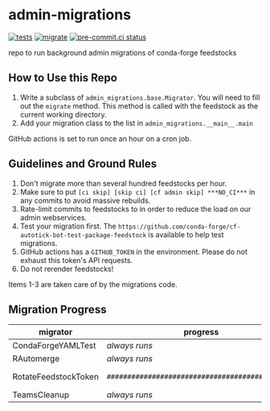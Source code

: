 # admin-migrations
[![tests](https://github.com/conda-forge/admin-migrations/actions/workflows/tests.yml/badge.svg)](https://github.com/conda-forge/admin-migrations/actions/workflows/tests.yml)
[![migrate](https://github.com/conda-forge/admin-migrations/actions/workflows/migrate.yml/badge.svg)](https://github.com/conda-forge/admin-migrations/actions/workflows/migrate.yml) [![pre-commit.ci status](https://results.pre-commit.ci/badge/github/conda-forge/admin-migrations/main.svg)](https://results.pre-commit.ci/latest/github/conda-forge/admin-migrations/main)

repo to run background admin migrations of conda-forge feedstocks

## How to Use this Repo

1. Write a subclass of `admin_migrations.base.Migrator`. You will need to
   fill out the `migrate` method. This method is called with the feedstock
   as the current working directory.
2. Add your migration class to the list in `admin_migrations.__main__.main`

GitHub actions is set to run once an hour on a cron job.

## Guidelines and Ground Rules

1. Don't migrate more than several hundred feedstocks per hour.
2. Make sure to put `[ci skip] [skip ci] [cf admin skip] ***NO_CI***` in any commits to
   avoid massive rebuilds.
3. Rate-limit commits to feedstocks to in order to reduce the load on our admin webservices.
4. Test your migration first. The `https://github.com/conda-forge/cf-autotick-bot-test-package-feedstock`
   is available to help test migrations.
5. GitHub actions has a `GITHUB_TOKEN` in the environment. Please do not exhaust this
   token's API requests.
6. Do not rerender feedstocks!

Items 1-3 are taken care of by the migrations code.

## Migration Progress

| migrator             | progress                                             | percent                   |
| -------------------- | ---------------------------------------------------- | :-----------------------: |
| CondaForgeYAMLTest   | *always runs*                                        |                         - |
| RAutomerge           | *always runs*                                        |                         - |
| RotateFeedstockToken | `##############################################    ` |         92% (21780/23554) |
| TeamsCleanup         | *always runs*                                        |                         - |
